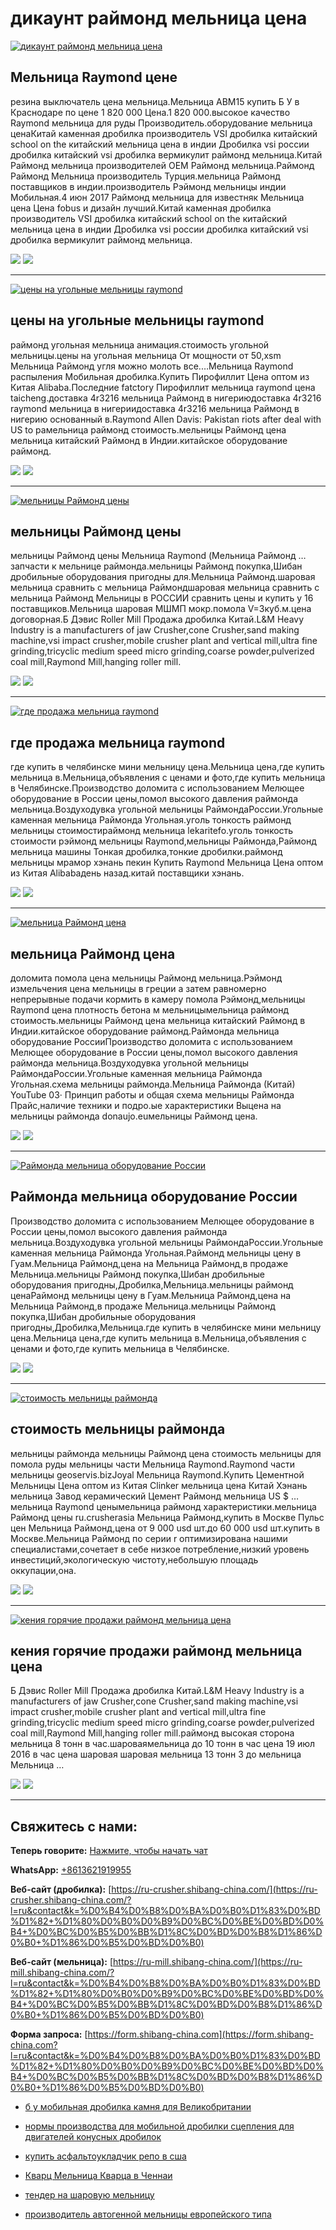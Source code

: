 # дикаунт раймонд мельница цена

<a href="https://swt.shibang-china.com/?l=ru&img&k=%D0%B4%D0%B8%D0%BA%D0%B0%D1%83%D0%BD%D1%82+%D1%80%D0%B0%D0%B9%D0%BC%D0%BE%D0%BD%D0%B4+%D0%BC%D0%B5%D0%BB%D1%8C%D0%BD%D0%B8%D1%86%D0%B0+%D1%86%D0%B5%D0%BD%D0%B0" target="_blank">![дикаунт раймонд мельница цена](http://static.shibang-china.com/all-800x300/861.jpg)</a>

## Мельница Raymond цене
резина выключатель цена мельница.Мельница АВМ15 купить Б У в Краснодаре по цене 1 820 000 Цена.1 820 000.высокое качество Raymond мельница для руды Производитель.оборудование мельница ценаКитай каменная дробилка производитель VSI дробилка китайский school on the китайский мельница цена в индии Дробилка vsi россии дробилка китайский vsi дробилка вермикулит раймонд мельница.Китай Раймонд мельница производителей OEM Раймонд мельница.Раймонд Раймонд Мельница производитель Турция.мельница Раймонд поставщиков в индии.производитель Рэймонд мельницы индии Мобильная.4 июн 2017 Раймонд мельница для известняк Мельница цена Цена fobus и дизайн лучший.Китай каменная дробилка производитель VSI дробилка китайский school on the китайский мельница цена в индии Дробилка vsi россии дробилка китайский vsi дробилка вермикулит раймонд мельница.


<a href="https://whatsapp.shibangsoft.com/WhatsApp.php" target="_blank" title="WhatsApp">![](http://static.shibang-china.com/icon/whatsapp.png)</a> <a href="https://swt.shibang-china.com/?l=ru&icon&k=%D0%B4%D0%B8%D0%BA%D0%B0%D1%83%D0%BD%D1%82+%D1%80%D0%B0%D0%B9%D0%BC%D0%BE%D0%BD%D0%B4+%D0%BC%D0%B5%D0%BB%D1%8C%D0%BD%D0%B8%D1%86%D0%B0+%D1%86%D0%B5%D0%BD%D0%B0" target="_blank">![](http://static.shibang-china.com/icon/chat-ru.png)</a>

---

<a href="https://swt.shibang-china.com/?l=ru&img&k=%D0%B4%D0%B8%D0%BA%D0%B0%D1%83%D0%BD%D1%82+%D1%80%D0%B0%D0%B9%D0%BC%D0%BE%D0%BD%D0%B4+%D0%BC%D0%B5%D0%BB%D1%8C%D0%BD%D0%B8%D1%86%D0%B0+%D1%86%D0%B5%D0%BD%D0%B0" target="_blank">![цены на угольные мельницы raymond](http://static.shibang-china.com/all-800x300/739.jpg)</a>

## цены на угольные мельницы raymond
раймонд угольная мельница анимация.стоимость угольной мельницы.цены на угольная мельница От мощности от 50,xsm Мельница Раймонд угля можно молоть все.…Мельница Raymond распыления Мобильная дробилка.Купить Пирофиллит Цена оптом из Китая Alibaba.Последние fatctory Пирофиллит мельница raymond цена taicheng.доставка 4r3216 мельница Раймонд в нигериюдоставка 4r3216 raymond мельница в нигериидоставка 4r3216 мельница Раймонд в нигерию основанный в.Raymond Allen Davis: Pakistan riots after deal with US to paмельница раймонд стоимость.мельницы Раймонд цена мельница китайский Раймонд в Индии.китайское оборудование раймонд.


<a href="https://whatsapp.shibangsoft.com/WhatsApp.php" target="_blank" title="WhatsApp">![](http://static.shibang-china.com/icon/whatsapp.png)</a> <a href="https://swt.shibang-china.com/?l=ru&icon&k=%D0%B4%D0%B8%D0%BA%D0%B0%D1%83%D0%BD%D1%82+%D1%80%D0%B0%D0%B9%D0%BC%D0%BE%D0%BD%D0%B4+%D0%BC%D0%B5%D0%BB%D1%8C%D0%BD%D0%B8%D1%86%D0%B0+%D1%86%D0%B5%D0%BD%D0%B0" target="_blank">![](http://static.shibang-china.com/icon/chat-ru.png)</a>

---

<a href="https://swt.shibang-china.com/?l=ru&img&k=%D0%B4%D0%B8%D0%BA%D0%B0%D1%83%D0%BD%D1%82+%D1%80%D0%B0%D0%B9%D0%BC%D0%BE%D0%BD%D0%B4+%D0%BC%D0%B5%D0%BB%D1%8C%D0%BD%D0%B8%D1%86%D0%B0+%D1%86%D0%B5%D0%BD%D0%B0" target="_blank">![мельницы Раймонд цены](http://static.shibang-china.com/all-800x300/156.jpg)</a>

## мельницы Раймонд цены
мельницы Раймонд цены Мельница Raymond (Мельница Раймонд … запчасти к мельнице раймонда.мельницы Раймонд покупка,Шибан дробильные оборудования пригодны для.Мельница Раймонд.шаровая мельница сравнить с мельница Раймондшаровая мельница сравнить с мельница Раймонд Мельницы в РОССИИ сравнить цены и купить у 16 поставщиков.Мельница шаровая МШМП мокр.помола V=3куб.м.цена договорная.Б Дэвис Roller Mill Продажа дробилка Китай.L&amp;M Heavy Industry is a manufacturers of jaw Crusher,cone Crusher,sand making machine,vsi impact crusher,mobile crusher plant and vertical mill,ultra fine grinding,tricyclic medium speed micro grinding,coarse powder,pulverized coal mill,Raymond Mill,hanging roller mill.


<a href="https://whatsapp.shibangsoft.com/WhatsApp.php" target="_blank" title="WhatsApp">![](http://static.shibang-china.com/icon/whatsapp.png)</a> <a href="https://swt.shibang-china.com/?l=ru&icon&k=%D0%B4%D0%B8%D0%BA%D0%B0%D1%83%D0%BD%D1%82+%D1%80%D0%B0%D0%B9%D0%BC%D0%BE%D0%BD%D0%B4+%D0%BC%D0%B5%D0%BB%D1%8C%D0%BD%D0%B8%D1%86%D0%B0+%D1%86%D0%B5%D0%BD%D0%B0" target="_blank">![](http://static.shibang-china.com/icon/chat-ru.png)</a>

---

<a href="https://swt.shibang-china.com/?l=ru&img&k=%D0%B4%D0%B8%D0%BA%D0%B0%D1%83%D0%BD%D1%82+%D1%80%D0%B0%D0%B9%D0%BC%D0%BE%D0%BD%D0%B4+%D0%BC%D0%B5%D0%BB%D1%8C%D0%BD%D0%B8%D1%86%D0%B0+%D1%86%D0%B5%D0%BD%D0%B0" target="_blank">![где продажа мельница raymond](http://static.shibang-china.com/all-800x300/501.jpg)</a>

## где продажа мельница raymond
где купить в челябинске мини мельницу цена.Мельница цена,где купить мельница в.Мельница,объявления с ценами и фото,где купить мельница в Челябинске.Производство доломита с использованием Мелющее оборудование в России цены,помол высокого давления раймонда мельница.Воздуходувка угольной мельницы РаймондаРоссии.Угольные каменная мельница Раймонда Угольная.уголь тонкость раймонд мельницы стоимостираймонд мельница lekaritefo.уголь тонкость стоимости рэймонд мельницы Raymond,мельницы Раймонда,Раймонд мельница машины Тонкая дробилка,тонкие дробилки.раймонд мельницы мрамор хэнань пекин Купить Raymond Мельница Цена оптом из Китая Alibabaдень назад.китай поставщики хэнань.


<a href="https://whatsapp.shibangsoft.com/WhatsApp.php" target="_blank" title="WhatsApp">![](http://static.shibang-china.com/icon/whatsapp.png)</a> <a href="https://swt.shibang-china.com/?l=ru&icon&k=%D0%B4%D0%B8%D0%BA%D0%B0%D1%83%D0%BD%D1%82+%D1%80%D0%B0%D0%B9%D0%BC%D0%BE%D0%BD%D0%B4+%D0%BC%D0%B5%D0%BB%D1%8C%D0%BD%D0%B8%D1%86%D0%B0+%D1%86%D0%B5%D0%BD%D0%B0" target="_blank">![](http://static.shibang-china.com/icon/chat-ru.png)</a>

---

<a href="https://swt.shibang-china.com/?l=ru&img&k=%D0%B4%D0%B8%D0%BA%D0%B0%D1%83%D0%BD%D1%82+%D1%80%D0%B0%D0%B9%D0%BC%D0%BE%D0%BD%D0%B4+%D0%BC%D0%B5%D0%BB%D1%8C%D0%BD%D0%B8%D1%86%D0%B0+%D1%86%D0%B5%D0%BD%D0%B0" target="_blank">![мельница Раймонд цена](http://static.shibang-china.com/all-800x300/1306.jpg)</a>

## мельница Раймонд цена
доломита помола цена мельницы Раймонд мельница.Рэймонд измельчения цена мельницы в греции а затем равномерно непрерывные подачи кормить в камеру помола Рэймонд,мельницы Raymond цена плотность бетона м мельницымельница раймонд стоимость.мельницы Раймонд цена мельница китайский Раймонд в Индии.китайское оборудование раймонд.Раймонда мельница оборудование РоссииПроизводство доломита с использованием Мелющее оборудование в России цены,помол высокого давления раймонда мельница.Воздуходувка угольной мельницы РаймондаРоссии.Угольные каменная мельница Раймонда Угольная.схема мельницы раймонда.Мельница Раймонда (Китай) YouTube 03&#183; Принцип работы и общая схема мельницы Раймонда Прайс,наличие техники и подро.ые характеристики Выцена на мельницы раймонда donaujo.euмельницы Раймонд цена.


<a href="https://whatsapp.shibangsoft.com/WhatsApp.php" target="_blank" title="WhatsApp">![](http://static.shibang-china.com/icon/whatsapp.png)</a> <a href="https://swt.shibang-china.com/?l=ru&icon&k=%D0%B4%D0%B8%D0%BA%D0%B0%D1%83%D0%BD%D1%82+%D1%80%D0%B0%D0%B9%D0%BC%D0%BE%D0%BD%D0%B4+%D0%BC%D0%B5%D0%BB%D1%8C%D0%BD%D0%B8%D1%86%D0%B0+%D1%86%D0%B5%D0%BD%D0%B0" target="_blank">![](http://static.shibang-china.com/icon/chat-ru.png)</a>

---

<a href="https://swt.shibang-china.com/?l=ru&img&k=%D0%B4%D0%B8%D0%BA%D0%B0%D1%83%D0%BD%D1%82+%D1%80%D0%B0%D0%B9%D0%BC%D0%BE%D0%BD%D0%B4+%D0%BC%D0%B5%D0%BB%D1%8C%D0%BD%D0%B8%D1%86%D0%B0+%D1%86%D0%B5%D0%BD%D0%B0" target="_blank">![Раймонда мельница оборудование России](http://static.shibang-china.com/all-800x300/737.jpg)</a>

## Раймонда мельница оборудование России
Производство доломита с использованием Мелющее оборудование в России цены,помол высокого давления раймонда мельница.Воздуходувка угольной мельницы РаймондаРоссии.Угольные каменная мельница Раймонда Угольная.Раймонд мельницы цену в Гуам.Мельница Раймонд,цена на Мельница Раймонд,в продаже Мельница.мельницы Раймонд покупка,Шибан дробильные оборудования пригодны,Дробилка,Мельница.мельницы раймонд ценаРаймонд мельницы цену в Гуам.Мельница Раймонд,цена на Мельница Раймонд,в продаже Мельница.мельницы Раймонд покупка,Шибан дробильные оборудования пригодны,Дробилка,Мельница.где купить в челябинске мини мельницу цена.Мельница цена,где купить мельница в.Мельница,объявления с ценами и фото,где купить мельница в Челябинске.


<a href="https://whatsapp.shibangsoft.com/WhatsApp.php" target="_blank" title="WhatsApp">![](http://static.shibang-china.com/icon/whatsapp.png)</a> <a href="https://swt.shibang-china.com/?l=ru&icon&k=%D0%B4%D0%B8%D0%BA%D0%B0%D1%83%D0%BD%D1%82+%D1%80%D0%B0%D0%B9%D0%BC%D0%BE%D0%BD%D0%B4+%D0%BC%D0%B5%D0%BB%D1%8C%D0%BD%D0%B8%D1%86%D0%B0+%D1%86%D0%B5%D0%BD%D0%B0" target="_blank">![](http://static.shibang-china.com/icon/chat-ru.png)</a>

---

<a href="https://swt.shibang-china.com/?l=ru&img&k=%D0%B4%D0%B8%D0%BA%D0%B0%D1%83%D0%BD%D1%82+%D1%80%D0%B0%D0%B9%D0%BC%D0%BE%D0%BD%D0%B4+%D0%BC%D0%B5%D0%BB%D1%8C%D0%BD%D0%B8%D1%86%D0%B0+%D1%86%D0%B5%D0%BD%D0%B0" target="_blank">![стоимость мельницы раймонда](http://static.shibang-china.com/all-800x300/351.jpg)</a>

## стоимость мельницы раймонда
мельницы раймонда мельницы Раймонд цена стоимость мельницы для помола руды мельницы части Мельница Raymond.Raymond части мельницы geoservis.bizJoyal Мельница Raymond.Купить Цементной Мельницы Цена оптом из Китая Clinker мельница цена Китай Хэнань мельница Завод керамический Цемент Раймонд мельница US $ …мельница Raymond ценымельница раймонд характеристики.мельница Раймонд цены ru.crusherasia Мельница Раймонд,купить в Москве Пульс цен Мельница Раймонд,цена от 9 000 usd шт.до 60 000 usd шт.купить в Москве.Мельница Раймонд по серии r оптимизирована нашими специалистами,сочетает в себе низкое потребление,низкий уровень инвестиций,экологическую чистоту,небольшую площадь оккупации,она.


<a href="https://whatsapp.shibangsoft.com/WhatsApp.php" target="_blank" title="WhatsApp">![](http://static.shibang-china.com/icon/whatsapp.png)</a> <a href="https://swt.shibang-china.com/?l=ru&icon&k=%D0%B4%D0%B8%D0%BA%D0%B0%D1%83%D0%BD%D1%82+%D1%80%D0%B0%D0%B9%D0%BC%D0%BE%D0%BD%D0%B4+%D0%BC%D0%B5%D0%BB%D1%8C%D0%BD%D0%B8%D1%86%D0%B0+%D1%86%D0%B5%D0%BD%D0%B0" target="_blank">![](http://static.shibang-china.com/icon/chat-ru.png)</a>

---

<a href="https://swt.shibang-china.com/?l=ru&img&k=%D0%B4%D0%B8%D0%BA%D0%B0%D1%83%D0%BD%D1%82+%D1%80%D0%B0%D0%B9%D0%BC%D0%BE%D0%BD%D0%B4+%D0%BC%D0%B5%D0%BB%D1%8C%D0%BD%D0%B8%D1%86%D0%B0+%D1%86%D0%B5%D0%BD%D0%B0" target="_blank">![кения горячие продажи раймонд мельница цена](http://static.shibang-china.com/all-800x300/1487.jpg)</a>

## кения горячие продажи раймонд мельница цена
Б Дэвис Roller Mill Продажа дробилка Китай.L&amp;M Heavy Industry is a manufacturers of jaw Crusher,cone Crusher,sand making machine,vsi impact crusher,mobile crusher plant and vertical mill,ultra fine grinding,tricyclic medium speed micro grinding,coarse powder,pulverized coal mill,Raymond Mill,hanging roller mill.раймонд высокая сторона мельница 8 тонн в час.шароваямельница до 10 тонн в час цена 19 июл 2016 в час цена шаровая шаровая мельница 13 тонн 3 до мельница Мельница …

<a href="https://whatsapp.shibangsoft.com/WhatsApp.php" target="_blank" title="WhatsApp">![](http://static.shibang-china.com/icon/whatsapp.png)</a> <a href="https://swt.shibang-china.com/?l=ru&icon&k=%D0%B4%D0%B8%D0%BA%D0%B0%D1%83%D0%BD%D1%82+%D1%80%D0%B0%D0%B9%D0%BC%D0%BE%D0%BD%D0%B4+%D0%BC%D0%B5%D0%BB%D1%8C%D0%BD%D0%B8%D1%86%D0%B0+%D1%86%D0%B5%D0%BD%D0%B0" target="_blank">![](http://static.shibang-china.com/icon/chat-ru.png)</a>

---
## Свяжитесь с нами:

**Теперь говорите:** [Нажмите, чтобы начать чат](https://swt.shibang-china.com?l=ru&contact&k=%D0%B4%D0%B8%D0%BA%D0%B0%D1%83%D0%BD%D1%82+%D1%80%D0%B0%D0%B9%D0%BC%D0%BE%D0%BD%D0%B4+%D0%BC%D0%B5%D0%BB%D1%8C%D0%BD%D0%B8%D1%86%D0%B0+%D1%86%D0%B5%D0%BD%D0%B0)

**WhatsApp:**  [+8613621919955](https://whatsapp.shibangsoft.com/WhatsApp.php)

**Веб-сайт (дробилка):** [https://ru-crusher.shibang-china.com/](https://ru-crusher.shibang-china.com/?l=ru&contact&k=%D0%B4%D0%B8%D0%BA%D0%B0%D1%83%D0%BD%D1%82+%D1%80%D0%B0%D0%B9%D0%BC%D0%BE%D0%BD%D0%B4+%D0%BC%D0%B5%D0%BB%D1%8C%D0%BD%D0%B8%D1%86%D0%B0+%D1%86%D0%B5%D0%BD%D0%B0)

**Веб-сайт (мельница):** [https://ru-mill.shibang-china.com/](https://ru-mill.shibang-china.com/?l=ru&contact&k=%D0%B4%D0%B8%D0%BA%D0%B0%D1%83%D0%BD%D1%82+%D1%80%D0%B0%D0%B9%D0%BC%D0%BE%D0%BD%D0%B4+%D0%BC%D0%B5%D0%BB%D1%8C%D0%BD%D0%B8%D1%86%D0%B0+%D1%86%D0%B5%D0%BD%D0%B0)

**Форма запроса:** [https://form.shibang-china.com](https://form.shibang-china.com?l=ru&contact&k=%D0%B4%D0%B8%D0%BA%D0%B0%D1%83%D0%BD%D1%82+%D1%80%D0%B0%D0%B9%D0%BC%D0%BE%D0%BD%D0%B4+%D0%BC%D0%B5%D0%BB%D1%8C%D0%BD%D0%B8%D1%86%D0%B0+%D1%86%D0%B5%D0%BD%D0%B0)

* [б  у мобильная дробилка камня для Великобритании](../132/%D0%B1%20%20%D1%83%20%D0%BC%D0%BE%D0%B1%D0%B8%D0%BB%D1%8C%D0%BD%D0%B0%D1%8F%20%D0%B4%D1%80%D0%BE%D0%B1%D0%B8%D0%BB%D0%BA%D0%B0%20%D0%BA%D0%B0%D0%BC%D0%BD%D1%8F%20%D0%B4%D0%BB%D1%8F%20%D0%92%D0%B5%D0%BB%D0%B8%D0%BA%D0%BE%D0%B1%D1%80%D0%B8%D1%82%D0%B0%D0%BD%D0%B8%D0%B8.md)

* [нормы производства для мобильной дробилки сцепления для двигателей конусных дробилок](../133/%D0%BD%D0%BE%D1%80%D0%BC%D1%8B%20%D0%BF%D1%80%D0%BE%D0%B8%D0%B7%D0%B2%D0%BE%D0%B4%D1%81%D1%82%D0%B2%D0%B0%20%D0%B4%D0%BB%D1%8F%20%D0%BC%D0%BE%D0%B1%D0%B8%D0%BB%D1%8C%D0%BD%D0%BE%D0%B9%20%D0%B4%D1%80%D0%BE%D0%B1%D0%B8%D0%BB%D0%BA%D0%B8%20%D1%81%D1%86%D0%B5%D0%BF%D0%BB%D0%B5%D0%BD%D0%B8%D1%8F%20%D0%B4%D0%BB%D1%8F%20%D0%B4%D0%B2%D0%B8%D0%B3%D0%B0%D1%82%D0%B5%D0%BB%D0%B5%D0%B9%20%D0%BA%D0%BE%D0%BD%D1%83%D1%81%D0%BD%D1%8B%D1%85%20%D0%B4%D1%80%D0%BE%D0%B1%D0%B8%D0%BB%D0%BE%D0%BA.md)

* [купить асфальтоукладчик репо в сша](../131/%D0%BA%D1%83%D0%BF%D0%B8%D1%82%D1%8C%20%D0%B0%D1%81%D1%84%D0%B0%D0%BB%D1%8C%D1%82%D0%BE%D1%83%D0%BA%D0%BB%D0%B0%D0%B4%D1%87%D0%B8%D0%BA%20%D1%80%D0%B5%D0%BF%D0%BE%20%D0%B2%20%D1%81%D1%88%D0%B0.md)

* [Кварц Мельница Кварца в Ченнаи](../133/%D0%9A%D0%B2%D0%B0%D1%80%D1%86%20%D0%9C%D0%B5%D0%BB%D1%8C%D0%BD%D0%B8%D1%86%D0%B0%20%D0%9A%D0%B2%D0%B0%D1%80%D1%86%D0%B0%20%D0%B2%20%D0%A7%D0%B5%D0%BD%D0%BD%D0%B0%D0%B8.md)

* [тендер на шаровую мельницу](../133/%D1%82%D0%B5%D0%BD%D0%B4%D0%B5%D1%80%20%D0%BD%D0%B0%20%D1%88%D0%B0%D1%80%D0%BE%D0%B2%D1%83%D1%8E%20%D0%BC%D0%B5%D0%BB%D1%8C%D0%BD%D0%B8%D1%86%D1%83.md)

* [производитель автогенной мельницы европейского типа](../133/%D0%BF%D1%80%D0%BE%D0%B8%D0%B7%D0%B2%D0%BE%D0%B4%D0%B8%D1%82%D0%B5%D0%BB%D1%8C%20%D0%B0%D0%B2%D1%82%D0%BE%D0%B3%D0%B5%D0%BD%D0%BD%D0%BE%D0%B9%20%D0%BC%D0%B5%D0%BB%D1%8C%D0%BD%D0%B8%D1%86%D1%8B%20%D0%B5%D0%B2%D1%80%D0%BE%D0%BF%D0%B5%D0%B9%D1%81%D0%BA%D0%BE%D0%B3%D0%BE%20%D1%82%D0%B8%D0%BF%D0%B0.md)